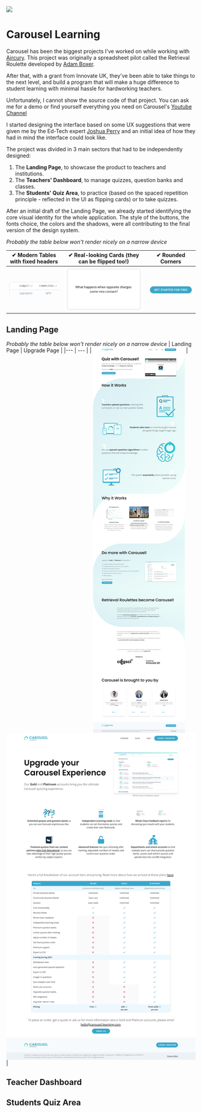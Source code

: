 <img src="https://www.carousel-learning.com/logo.svg" style="width: 150px"/>

# Carousel Learning

Carousel has been the biggest projects I've worked on while working with [Aircury](https://www.aircury.com/). This project was originally a spreadsheet pilot called the Retrieval Roulette developed by [Adam Boxer](https://twitter.com/adamboxer1).

After that, with a grant from Innovate UK, they've been able to take things to the next level, and build a program that will make a huge difference to student learning with minimal hassle for hardworking teachers.

Unfortunately, I cannot show the source code of that project. You can ask me for a demo or find yourself everything you need on Carousel's [Youtube Channel](https://www.youtube.com/channel/UCYW4FlFhLfrK2T31Q0Aj4Lg)

I started designing the interface based on some UX suggestions that were given me by the Ed-Tech expert [Joshua Perry](https://twitter.com/bringmoredata) and an initial idea of how they had in mind the interface could look like.

The project was divided in 3 main sectors that had to be independently designed:

1. The **Landing Page**, to showcase the product to teachers and institutions.
2. The **Teachers' Dashboard**, to manage quizzes, question banks and classes.
3. The **Students' Quiz Area**, to practice (based on the spaced repetition principle - reflected in the UI as flipping cards) or to take quizzes.

After an initial draft of the Landing Page, we already started identifying the core visual identity for the whole application.
The style of the buttons, the fonts choice, the colors and the shadows, were all contributing to the final version of the design system.

*Probably the table below won't render nicely on a narrow device*

| ✔ Modern Tables with fixed headers | ✔ Real-looking Cards (they can be flipped too!) | ✔ Rounded Corners |
|---                                  | ---                                             | ---                |
| <img src="https://github.com/gianluigitrontini/carousel-learning/blob/main/images/modern-tables.JPG?raw=true"  valign='middle'/> | <img src="https://github.com/gianluigitrontini/carousel-learning/blob/main/images/real-cards.JPG?raw=true" valign='middle'/> | <img src="https://github.com/gianluigitrontini/carousel-learning/blob/main/images/rounded-buttons.JPG?raw=true" valign='middle'/> |

## Landing Page
*Probably the table below won't render nicely on a narrow device*
| Landing Page | Upgrade Page |
|---           | ---          |
| <img src="https://github.com/gianluigitrontini/carousel-learning/blob/main/images/landing-page.png?raw=true" valign='top'/> | <img src="https://github.com/gianluigitrontini/carousel-learning/blob/main/images/upgrade-page.png?raw=true" valign='top'/> |

## Teacher Dashboard


## Students Quiz Area

